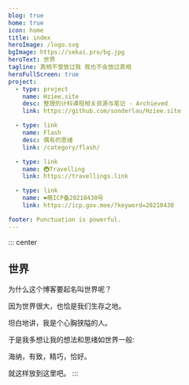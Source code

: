 ```yaml
---
blog: true
home: true
icon: home
title: index
heroImage: /logo.svg
bgImage: https://sekai.pro/bg.jpg
heroText: 世界
tagline: 真相不曾放过我 我也不会放过真相
heroFullScreen: true
project:
  - type: project
    name: Hziee.site
    desc: 整理的计科课程相关资源与笔记 - Archieved
    link: https://github.com/sonderlau/Hziee.site

  - type: link
    name: Flash
    desc: 偶有的思绪
    link: /category/flash/

  - type: link
    name: 🚇Travelling
    link: https://travellings.link

  - type: link
    name: ❤️萌ICP备20210430号
    link: https://icp.gov.moe/?keyword=20210430

footer: Punctuation is powerful.
---
```


::: center
## 世界

为什么这个博客要起名叫世界呢？

因为世界很大，也恰是我们生存之地。

坦白地讲，我是个心胸狭隘的人。

于是我多想让我的想法和思绪如世界一般:

海纳，有致，精巧，恰好。

就这样放到这里吧。
:::
